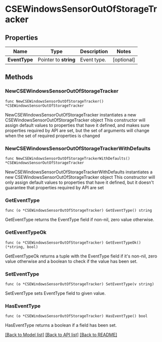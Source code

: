 # CSEWindowsSensorOutOfStorageTracker

## Properties

Name | Type | Description | Notes
------------ | ------------- | ------------- | -------------
**EventType** | Pointer to **string** | Event type. | [optional] 

## Methods

### NewCSEWindowsSensorOutOfStorageTracker

`func NewCSEWindowsSensorOutOfStorageTracker() *CSEWindowsSensorOutOfStorageTracker`

NewCSEWindowsSensorOutOfStorageTracker instantiates a new CSEWindowsSensorOutOfStorageTracker object
This constructor will assign default values to properties that have it defined,
and makes sure properties required by API are set, but the set of arguments
will change when the set of required properties is changed

### NewCSEWindowsSensorOutOfStorageTrackerWithDefaults

`func NewCSEWindowsSensorOutOfStorageTrackerWithDefaults() *CSEWindowsSensorOutOfStorageTracker`

NewCSEWindowsSensorOutOfStorageTrackerWithDefaults instantiates a new CSEWindowsSensorOutOfStorageTracker object
This constructor will only assign default values to properties that have it defined,
but it doesn't guarantee that properties required by API are set

### GetEventType

`func (o *CSEWindowsSensorOutOfStorageTracker) GetEventType() string`

GetEventType returns the EventType field if non-nil, zero value otherwise.

### GetEventTypeOk

`func (o *CSEWindowsSensorOutOfStorageTracker) GetEventTypeOk() (*string, bool)`

GetEventTypeOk returns a tuple with the EventType field if it's non-nil, zero value otherwise
and a boolean to check if the value has been set.

### SetEventType

`func (o *CSEWindowsSensorOutOfStorageTracker) SetEventType(v string)`

SetEventType sets EventType field to given value.

### HasEventType

`func (o *CSEWindowsSensorOutOfStorageTracker) HasEventType() bool`

HasEventType returns a boolean if a field has been set.


[[Back to Model list]](../README.md#documentation-for-models) [[Back to API list]](../README.md#documentation-for-api-endpoints) [[Back to README]](../README.md)


